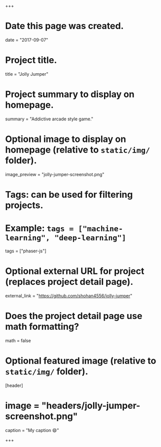 +++
# Date this page was created.
date = "2017-09-07"

# Project title.
title = "Jolly Jumper"

# Project summary to display on homepage.
summary = "Addictive arcade style game."

# Optional image to display on homepage (relative to `static/img/` folder).
image_preview = "jolly-jumper-screenshot.png"

# Tags: can be used for filtering projects.
# Example: `tags = ["machine-learning", "deep-learning"]`
tags = ["phaser-js"]

# Optional external URL for project (replaces project detail page).
external_link = "https://github.com/shohan4556/jolly-jumper"

# Does the project detail page use math formatting?
math = false

# Optional featured image (relative to `static/img/` folder).
[header]
# image = "headers/jolly-jumper-screenshot.png"
caption = "My caption :smile:"

+++

